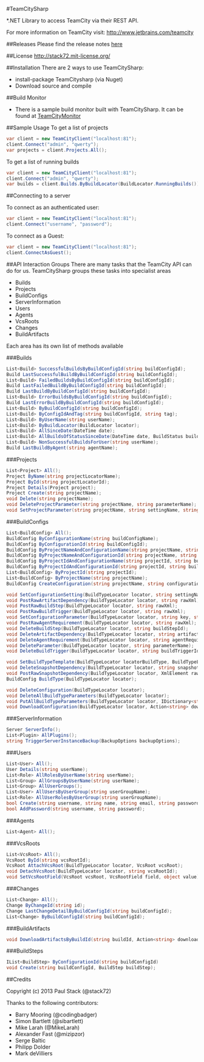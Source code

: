 #TeamCitySharp

*.NET Library to access TeamCity via their REST API.

For more information on TeamCity visit:
http://www.jetbrains.com/teamcity

##Releases
Please find the release notes [here](https://github.com/stack72/TeamCitySharp/releases)

##License 
http://stack72.mit-license.org/

##Installation
There are 2 ways to use TeamCitySharp:

* install-package TeamCitysharp (via Nuget)
* Download source and compile

##Build Monitor
* There is a sample build monitor built with TeamCitySharp. It can be found at [TeamCityMonitor](https://github.com/stack72/TeamCityMonitor)

##Sample Usage
To get a list of projects
```c#
var client = new TeamCityClient("localhost:81");
client.Connect("admin", "qwerty");
var projects = client.Projects.All();
```


To get a list of running builds
```c#
var client = new TeamCityClient("localhost:81");
client.Connect("admin", "qwerty");
var builds = client.Builds.ByBuildLocator(BuildLocator.RunningBuilds());
```

##Connecting to a server

To connect as an authenticated user:
```c#
var client = new TeamCityClient("localhost:81");
client.Connect("username", "password");
```

To connect as a Guest:
```c#
var client = new TeamCityClient("localhost:81");
client.ConnectAsGuest();
 ```
   
##API Interaction Groups
There are many tasks that the TeamCity API can do for us. TeamCitySharp groups these tasks into specialist areas

* Builds
* Projects
* BuildConfigs
* ServerInformation
* Users
* Agents
* VcsRoots
* Changes
* BuildArtifacts

Each area has its own list of methods available

###Builds
```c#
List<Build> SuccessfulBuildsByBuildConfigId(string buildConfigId);
Build LastSuccessfulBuildByBuildConfigId(string buildConfigId);
List<Build> FailedBuildsByBuildConfigId(string buildConfigId);
Build LastFailedBuildByBuildConfigId(string buildConfigId);
Build LastBuildByBuildConfigId(string buildConfigId);
List<Build> ErrorBuildsByBuildConfigId(string buildConfigId);
Build LastErrorBuildByBuildConfigId(string buildConfigId);
List<Build> ByBuildConfigId(string buildConfigId);
List<Build> ByConfigIdAndTag(string buildConfigId, string tag);
List<Build> ByUserName(string userName);
List<Build> ByBuildLocator(BuildLocator locator);
List<Build> AllSinceDate(DateTime date);
List<Build> AllBuildsOfStatusSinceDate(DateTime date, BuildStatus buildStatus);
List<Build> NonSuccessfulBuildsForUser(string userName);
Build LastBuildByAgent(string agentName);
```

###Projects
```c#
List<Project> All();
Project ByName(string projectLocatorName);
Project ById(string projectLocatorId);
Project Details(Project project);
Project Create(string projectName);
void Delete(string projectName);
void DeleteProjectParameter(string projectName, string parameterName);
void SetProjectParameter(string projectName, string settingName, string settingValue);
```

###BuildConfigs
```c#
List<BuildConfig> All();
BuildConfig ByConfigurationName(string buildConfigName);
BuildConfig ByConfigurationId(string buildConfigId);
BuildConfig ByProjectNameAndConfigurationName(string projectName, string buildConfigName);
BuildConfig ByProjectNameAndConfigurationId(string projectName, string buildConfigId);
BuildConfig ByProjectIdAndConfigurationName(string projectId, string buildConfigName);
BuildConfig ByProjectIdAndConfigurationId(string projectId, string buildConfigId);
List<BuildConfig> ByProjectId(string projectId);
List<BuildConfig> ByProjectName(string projectName);
BuildConfig CreateConfiguration(string projectName, string configurationName);

void SetConfigurationSetting(BuildTypeLocator locator, string settingName, string settingValue);
void PostRawArtifactDependency(BuildTypeLocator locator, string rawXml);
void PostRawBuildStep(BuildTypeLocator locator, string rawXml);
void PostRawBuildTrigger(BuildTypeLocator locator, string rawXml);
void SetConfigurationParameter(BuildTypeLocator locator, string key, string value);
void PostRawAgentRequirement(BuildTypeLocator locator, string rawXml);
void DeleteBuildStep(BuildTypeLocator locator, string buildStepId);
void DeleteArtifactDependency(BuildTypeLocator locator, string artifactDependencyId);
void DeleteAgentRequirement(BuildTypeLocator locator, string agentRequirementId);
void DeleteParameter(BuildTypeLocator locator, string parameterName);
void DeleteBuildTrigger(BuildTypeLocator locator, string buildTriggerId);

void SetBuildTypeTemplate(BuildTypeLocator locatorBuildType, BuildTypeLocator locatorTemplate);
void DeleteSnapshotDependency(BuildTypeLocator locator, string snapshotDependencyId);
void PostRawSnapshotDependency(BuildTypeLocator locator, XmlElement rawXml);
BuildConfig BuildType(BuildTypeLocator locator);

void DeleteConfiguration(BuildTypeLocator locator);
void DeleteAllBuildTypeParameters(BuildTypeLocator locator);
void PutAllBuildTypeParameters(BuildTypeLocator locator, IDictionary<string, string> parameters);
void DownloadConfiguration(BuildTypeLocator locator, Action<string> downloadHandler);
```

###ServerInformation
```c#
Server ServerInfo();
List<Plugin> AllPlugins();
string TriggerServerInstanceBackup(BackupOptions backupOptions);
```

###Users
```c#
List<User> All();
User Details(string userName);
List<Role> AllRolesByUserName(string userName);
List<Group> AllGroupsByUserName(string userName);
List<Group> AllUserGroups();
List<User> AllUsersByUserGroup(string userGroupName);
List<Role> AllUserRolesByUserGroup(string userGroupName);
bool Create(string username, string name, string email, string password);
bool AddPassword(string username, string password);
```

###Agents
```c#
List<Agent> All();
```

###VcsRoots
```c#
List<VcsRoot> All();
VcsRoot ById(string vcsRootId);
VcsRoot AttachVcsRoot(BuildTypeLocator locator, VcsRoot vcsRoot);
void DetachVcsRoot(BuildTypeLocator locator, string vcsRootId);
void SetVcsRootField(VcsRoot vcsRoot, VcsRootField field, object value);
```

###Changes
```c#
List<Change> All();
Change ByChangeId(string id);
Change LastChangeDetailByBuildConfigId(string buildConfigId);
List<Change> ByBuildConfigId(string buildConfigId);
```

###BuildArtifacts
```c#
void DownloadArtifactsByBuildId(string buildId, Action<string> downloadHandler);
```

###BuildSteps
```c#
IList<BuildStep> ByConfigurationId(string buildConfigId)
void Create(string buildConfigId, BuildStep buildStep);
```

##Credits

Copyright (c) 2013 Paul Stack (@stack72)

Thanks to the following contributors:

* Barry Mooring (@codingbadger)
* Simon Bartlett (@sibartlett)
* Mike Larah (@MikeLarah)
* Alexander Fast (@mizipzor)
* Serge Baltic
* Philipp Dolder
* Mark deVilliers